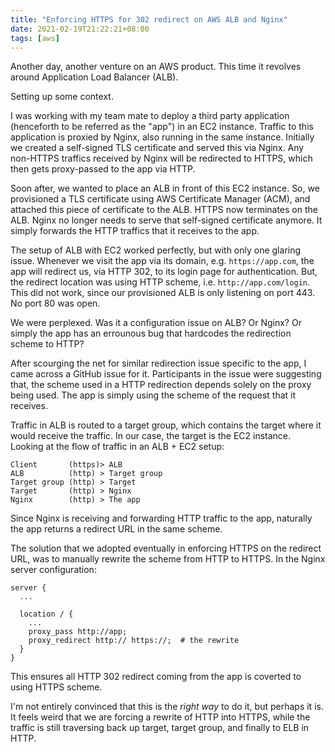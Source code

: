 ```yaml
---
title: "Enforcing HTTPS for 302 redirect on AWS ALB and Nginx"
date: 2021-02-19T21:22:21+08:00
tags: [aws]
---
```

Another day, another venture on an AWS product. This time it revolves around Application Load Balancer (ALB).

Setting up some context.

I was working with my team mate to deploy a third party application (henceforth to be referred as the "app") in an EC2 instance. Traffic to this application is proxied by Nginx, also running in the same instance. Initially we created a self-signed TLS certificate and served this via Nginx. Any non-HTTPS traffics received by Nginx will be redirected to HTTPS, which then gets proxy-passed to the app via HTTP.

Soon after, we wanted to place an ALB in front of this EC2 instance. So, we provisioned a TLS certificate using AWS Certificate Manager (ACM), and attached this piece of certificate to the ALB. HTTPS now terminates on the ALB. Nginx no longer needs to serve that self-signed certificate anymore. It simply forwards the HTTP traffics that it receives to the app.

The setup of ALB with EC2 worked perfectly, but with only one glaring issue. Whenever we visit the app via its domain, e.g. `https://app.com`, the app will redirect us, via HTTP 302, to its login page for authentication. But, the redirect location was using HTTP scheme, i.e. `http://app.com/login`. This did not work, since our provisioned ALB is only listening on port 443. No port 80 was open.

We were perplexed. Was it a configuration issue on ALB? Or Nginx? Or simply the app has an errounous bug that hardcodes the redirection scheme to HTTP?

After scourging the net for similar redirection issue specific to the app, I came across a GitHub issue for it. Participants in the issue were suggesting that, the scheme used in a HTTP redirection depends solely on the proxy being used. The app is simply using the scheme of the request that it receives.

Traffic in ALB is routed to a target group, which contains the target where it would receive the traffic. In our case, the target is the EC2 instance. Looking at the flow of traffic in an ALB + EC2 setup:

```
Client       (https)> ALB
ALB          (http) > Target group
Target group (http) > Target
Target       (http) > Nginx
Nginx        (http) > The app
```

Since Nginx is receiving and forwarding HTTP traffic to the app, naturally the app returns a redirect URL in the same scheme.

The solution that we adopted eventually in enforcing HTTPS on the redirect URL, was to manually rewrite the scheme from HTTP to HTTPS. In the Nginx server configuration:

```
server {
  ...

  location / {
    ...
    proxy_pass http://app;
    proxy_redirect http:// https://;  # the rewrite
  }
}
```

This ensures all HTTP 302 redirect coming from the app is coverted to using HTTPS scheme.

I'm not entirely convinced that this is the *right way* to do it, but perhaps it is. It feels weird that we are forcing a rewrite of HTTP into HTTPS, while the traffic is still traversing back up target, target group, and finally to ELB in HTTP.
